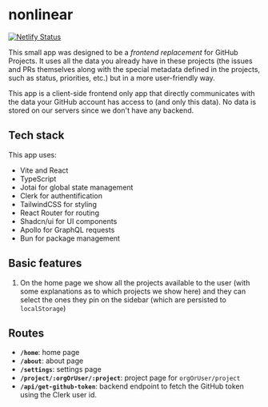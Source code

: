 # nonlinear

[![Netlify Status](https://api.netlify.com/api/v1/badges/71e9504d-0ffe-410a-ba11-ca826320a928/deploy-status)](https://app.netlify.com/sites/nonlinearapp/deploys)

This small app was designed to be a _frontend replacement_ for GitHub Projects.
It uses all the data you already have in these projects (the issues and PRs
themselves along with the special metadata defined in the projects, such as
status, priorities, etc.) but in a more user-friendly way.

This app is a client-side frontend only app that directly communicates with the
data your GitHub account has access to (and only this data). No data is stored on
our servers since we don't have any backend.

## Tech stack

This app uses:
- Vite and React
- TypeScript
- Jotai for global state management
- Clerk for authentification
- TailwindCSS for styling
- React Router for routing
- Shadcn/ui for UI components
- Apollo for GraphQL requests
- Bun for package management

## Basic features

1. On the home page we show all the projects available to the user (with some
  explanations as to which projects we show here) and they can select the ones
  they pin on the sidebar (which are persisted to `localStorage`)

## Routes


- **`/home`**: home page
- **`/about`**: about page
- **`/settings`**: settings page
- **`/project/:orgOrUser/:project`**: project page for `orgOrUser/project`
- **`/api/get-github-token`**: backend endpoint to fetch the GitHub token using the Clerk user id.
